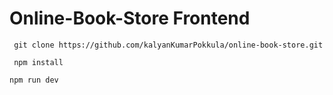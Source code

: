 # Online-Book-Store Frontend

```
 git clone https://github.com/kalyanKumarPokkula/online-book-store.git
```

```
 npm install
```

```
npm run dev
```

